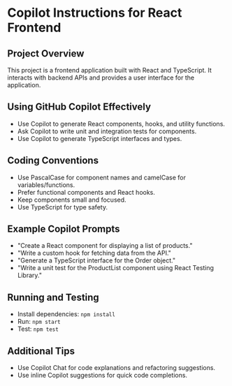 # Copilot Instructions for React Frontend

## Project Overview
This project is a frontend application built with React and TypeScript. It interacts with backend APIs and provides a user interface for the application.

## Using GitHub Copilot Effectively
- Use Copilot to generate React components, hooks, and utility functions.
- Ask Copilot to write unit and integration tests for components.
- Use Copilot to generate TypeScript interfaces and types.

## Coding Conventions
- Use PascalCase for component names and camelCase for variables/functions.
- Prefer functional components and React hooks.
- Keep components small and focused.
- Use TypeScript for type safety.

## Example Copilot Prompts
- "Create a React component for displaying a list of products."
- "Write a custom hook for fetching data from the API."
- "Generate a TypeScript interface for the Order object."
- "Write a unit test for the ProductList component using React Testing Library."

## Running and Testing
- Install dependencies: `npm install`
- Run: `npm start`
- Test: `npm test`

## Additional Tips
- Use Copilot Chat for code explanations and refactoring suggestions.
- Use inline Copilot suggestions for quick code completions.
